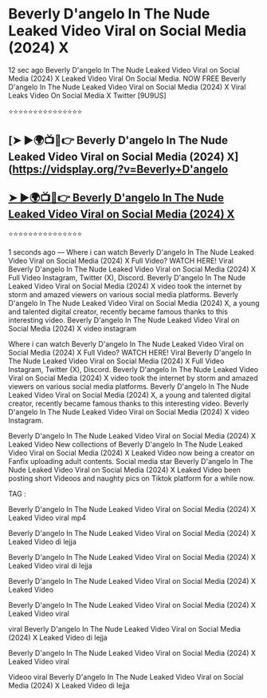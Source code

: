 ﻿# Beverly D'angelo In The Nude Leaked Video Viral on Social Media (2024) X



12 sec ago Beverly D'angelo In The Nude Leaked Video Viral on Social Media (2024) X Leaked Video Viral On Social Media. NOW FREE Beverly D'angelo In The Nude Leaked Video Viral on Social Media (2024) X Viral Leaks Video On Social Media X Twitter [9U9US]

⭐⭐⭐⭐⭐⭐⭐⭐⭐⭐⭐⭐⭐⭐⭐

## [➤ ►🌍📺📱👉 Beverly D'angelo In The Nude Leaked Video Viral on Social Media (2024) X](https://vidsplay.org/?v=Beverly+D'angelo

## [➤ ►🌍📺📱👉 Beverly D'angelo In The Nude Leaked Video Viral on Social Media (2024) X](https://vidsplay.org/?v=Beverly+D'angelo)


⭐⭐⭐⭐⭐⭐⭐⭐⭐⭐⭐⭐⭐⭐⭐



1 seconds ago — Where i can watch Beverly D'angelo In The Nude Leaked Video Viral on Social Media (2024) X Full Video? WATCH HERE! Viral Beverly D'angelo In The Nude Leaked Video Viral on Social Media (2024) X Full Video Instagram, Twitter (X), Discord. Beverly D'angelo In The Nude Leaked Video Viral on Social Media (2024) X video took the internet by storm and amazed viewers on various social media platforms. Beverly D'angelo In The Nude Leaked Video Viral on Social Media (2024) X, a young and talented digital creator, recently became famous thanks to this interesting video. Beverly D'angelo In The Nude Leaked Video Viral on Social Media (2024) X video instagram

Where i can watch Beverly D'angelo In The Nude Leaked Video Viral on Social Media (2024) X Full Video? WATCH HERE! Viral Beverly D'angelo In The Nude Leaked Video Viral on Social Media (2024) X Full Video Instagram, Twitter (X), Discord. Beverly D'angelo In The Nude Leaked Video Viral on Social Media (2024) X video took the internet by storm and amazed viewers on various social media platforms. Beverly D'angelo In The Nude Leaked Video Viral on Social Media (2024) X, a young and talented digital creator, recently became famous thanks to this interesting video. Beverly D'angelo In The Nude Leaked Video Viral on Social Media (2024) X video Instagram.

Beverly D'angelo In The Nude Leaked Video Viral on Social Media (2024) X Leaked Video New collections of Beverly D'angelo In The Nude Leaked Video Viral on Social Media (2024) X Leaked Video now being a creator on Fanfix uploading adult contents. Social media star Beverly D'angelo In The Nude Leaked Video Viral on Social Media (2024) X Leaked Video been posting short Videoos and naughty pics on Tiktok platform for a while now.

TAG :

 

Beverly D'angelo In The Nude Leaked Video Viral on Social Media (2024) X Leaked Video viral mp4

 

Beverly D'angelo In The Nude Leaked Video Viral on Social Media (2024) X Leaked Video di lejja

 

Beverly D'angelo In The Nude Leaked Video Viral on Social Media (2024) X Leaked Video viral di lejja

 

Beverly D'angelo In The Nude Leaked Video Viral on Social Media (2024) X Leaked Video

 

Beverly D'angelo In The Nude Leaked Video Viral on Social Media (2024) X Leaked Video viral

 

viral Beverly D'angelo In The Nude Leaked Video Viral on Social Media (2024) X Leaked Video di lejja

 

Beverly D'angelo In The Nude Leaked Video Viral on Social Media (2024) X Leaked Video viral

 

Videoo viral Beverly D'angelo In The Nude Leaked Video Viral on Social Media (2024) X Leaked Video di lejja